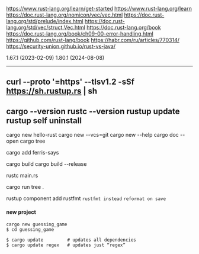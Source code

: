https://www.rust-lang.org/learn/get-started
https://www.rust-lang.org/learn
https://doc.rust-lang.org/nomicon/vec/vec.html
https://doc.rust-lang.org/std/prelude/index.html
https://doc.rust-lang.org/std/vec/struct.Vec.html
https://doc.rust-lang.org/book
https://doc.rust-lang.org/book/ch09-00-error-handling.html
https://github.com/rust-lang/book
https://habr.com/ru/articles/770314/
https://security-union.github.io/rust-vs-java/

1.67.1 (2023-02-09)
1.80.1 (2024-08-08)

--------------------------------
curl --proto '=https' --tlsv1.2 -sSf https://sh.rustup.rs | sh
--------------------------------
cargo --version
rustc --version
rustup update
rustup self uninstall
--------------------------------

cargo new hello-rust
cargo new --vcs=git
cargo new --help
cargo doc --open
cargo tree

cargo add ferris-says

cargo build
cargo build --release

rustc main.rs

cargo run
tree .

rustup component add rustfmt
`rustfmt instead`
`reformat on save`

#### new project

```shell
cargo new guessing_game
$ cd guessing_game
```

```shell
$ cargo update         # updates all dependencies
$ cargo update regex   # updates just “regex”
```
